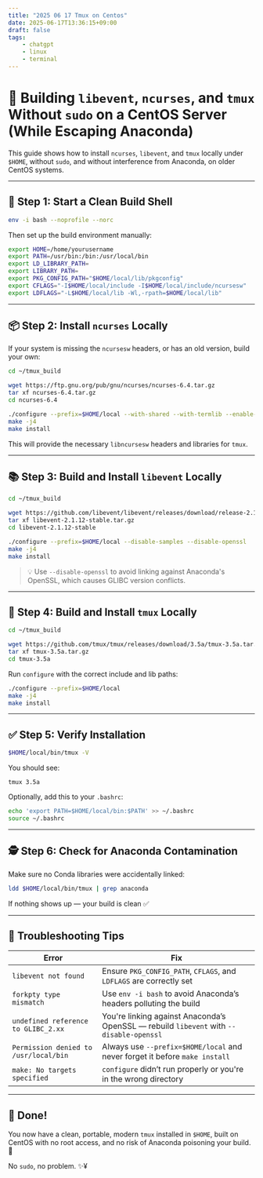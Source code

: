 ```yaml
---
title: "2025 06 17 Tmux on Centos"
date: 2025-06-17T13:36:15+09:00
draft: false
tags:
    - chatgpt
    - linux
    - terminal
---
```



# 🧵 Building `libevent`, `ncurses`, and `tmux` Without `sudo` on a CentOS Server (While Escaping Anaconda)

This guide shows how to install `ncurses`, `libevent`, and `tmux` locally under `$HOME`, without `sudo`, and without interference from Anaconda, on older CentOS systems.

---

## 🧼 Step 1: Start a Clean Build Shell

```bash
env -i bash --noprofile --norc
```

Then set up the build environment manually:

```bash
export HOME=/home/yourusername
export PATH=/usr/bin:/bin:/usr/local/bin
export LD_LIBRARY_PATH=
export LIBRARY_PATH=
export PKG_CONFIG_PATH="$HOME/local/lib/pkgconfig"
export CFLAGS="-I$HOME/local/include -I$HOME/local/include/ncursesw"
export LDFLAGS="-L$HOME/local/lib -Wl,-rpath=$HOME/local/lib"
```

---

## 📦 Step 2: Install `ncurses` Locally

If your system is missing the `ncursesw` headers, or has an old version, build your own:

```bash
cd ~/tmux_build

wget https://ftp.gnu.org/pub/gnu/ncurses/ncurses-6.4.tar.gz
tar xf ncurses-6.4.tar.gz
cd ncurses-6.4

./configure --prefix=$HOME/local --with-shared --with-termlib --enable-pc-files --with-pkg-config-libdir=$HOME/local/lib/pkgconfig
make -j4
make install
```

This will provide the necessary `libncursesw` headers and libraries for `tmux`.

---

## 📚 Step 3: Build and Install `libevent` Locally

```bash
cd ~/tmux_build

wget https://github.com/libevent/libevent/releases/download/release-2.1.12-stable/libevent-2.1.12-stable.tar.gz
tar xf libevent-2.1.12-stable.tar.gz
cd libevent-2.1.12-stable

./configure --prefix=$HOME/local --disable-samples --disable-openssl
make -j4
make install
```

> 💡 Use `--disable-openssl` to avoid linking against Anaconda's OpenSSL, which causes GLIBC version conflicts.

---

## 🧱 Step 4: Build and Install `tmux` Locally

```bash
cd ~/tmux_build

wget https://github.com/tmux/tmux/releases/download/3.5a/tmux-3.5a.tar.gz
tar xf tmux-3.5a.tar.gz
cd tmux-3.5a
```

Run `configure` with the correct include and lib paths:

```bash
./configure --prefix=$HOME/local
make -j4
make install
```

---

## ✅ Step 5: Verify Installation

```bash
$HOME/local/bin/tmux -V
```

You should see:

```
tmux 3.5a
```

Optionally, add this to your `.bashrc`:

```bash
echo 'export PATH=$HOME/local/bin:$PATH' >> ~/.bashrc
source ~/.bashrc
```

---

## 🕵️ Step 6: Check for Anaconda Contamination

Make sure no Conda libraries were accidentally linked:

```bash
ldd $HOME/local/bin/tmux | grep anaconda
```

If nothing shows up — your build is clean ✅

---

## 🧩 Troubleshooting Tips

| Error                                 | Fix                                                                                     |
| ------------------------------------- | --------------------------------------------------------------------------------------- |
| `libevent not found`                  | Ensure `PKG_CONFIG_PATH`, `CFLAGS`, and `LDFLAGS` are correctly set                     |
| `forkpty type mismatch`               | Use `env -i bash` to avoid Anaconda’s headers polluting the build                       |
| `undefined reference to GLIBC_2.xx`   | You're linking against Anaconda’s OpenSSL — rebuild `libevent` with `--disable-openssl` |
| `Permission denied to /usr/local/bin` | Always use `--prefix=$HOME/local` and never forget it before `make install`             |
| `make: No targets specified`          | `configure` didn’t run properly or you're in the wrong directory                        |

---

## 🏁 Done!

You now have a clean, portable, modern `tmux` installed in `$HOME`, built on CentOS with no root access, and no risk of Anaconda poisoning your build. 🙌

No `sudo`, no problem. ✨¥